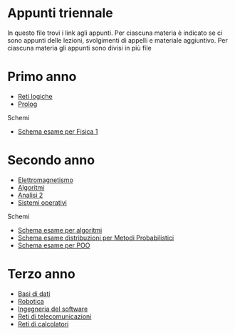 # Appunti triennale

In questo file trovi i link agli appunti. 
Per ciascuna materia è indicato se ci sono appunti delle lezioni, svolgimenti di appelli e materiale aggiuntivo.
Per ciascuna materia gli appunti sono divisi in più file

# Primo anno
- [Reti logiche](https://github.com/gaiabertolino/appunti/blob/f8288c3601e2e424db5463c57c5f29388bbe7eca/Reti_logiche.pdf)
- [Prolog](https://github.com/gaiabertolino/appuntiPerEsami/blob/6843730454bdd614aa276024e1c42122b502d7b8/Prolog.pdf)

Schemi
- [Schema esame per Fisica 1](https://github.com/gaiabertolino/appuntiPerEsami/blob/6843730454bdd614aa276024e1c42122b502d7b8/Fisica%201.pdf)

# Secondo anno
- [Elettromagnetismo](https://github.com/gaiabertolino/appunti/blob/1f559407050490a6ccd9cd4777e916290aa99504/elettromagnetismo.md)
- [Algoritmi](https://github.com/gaiabertolino/appunti/blob/ad5a631bcde5ff6847eb03f629327e136c18d60b/algoritmi.md) 
- [Analisi 2](https://github.com/gaiabertolino/appunti/blob/2a24c8767eb295788ffbf8875124b82b852245a2/analisi2.md)
- [Sistemi operativi](https://github.com/gaiabertolino/appunti/blob/214b6ad9cbe17da6cf7f2a212576d38068ca77fd/sistemi.md)

Schemi
- [Schema esame per algoritmi](https://github.com/gaiabertolino/appuntiPerEsami/blob/6843730454bdd614aa276024e1c42122b502d7b8/Algoritmi%20e%20strutture%20dati.pdf)
- [Schema esame distribuzioni per Metodi Probabilistici](https://github.com/gaiabertolino/appuntiPerEsami/blob/6843730454bdd614aa276024e1c42122b502d7b8/Distribuzioni%20-%20Metodi%20probabilistici.pdf)
- [Schema esame per POO](https://github.com/gaiabertolino/appuntiPerEsami/blob/6843730454bdd614aa276024e1c42122b502d7b8/Programmazione%20orientata%20agli%20oggetti.pdf)

# Terzo anno

- [Basi di dati](https://github.com/gaiabertolino/appunti/blob/fc5c97c6a90ac43f6a21953aa539e36e5f4660b7/basididati.md)
- [Robotica](https://github.com/gaiabertolino/appunti/blob/d5cd6ddd83fd83502e426917d5cef93c77b4e00b/robotica.md)
- [Ingegneria del software](https://github.com/gaiabertolino/appunti/blob/7440ff4cb0873b2fa34a074d8695ea460de9e622/ingdelsoftware.md)
- [Reti di telecomunicazioni](https://github.com/gaiabertolino/appunti/blob/d07ba011d3ecdbc22ccdb87a78ece8e788995c41/telecomunicazioni.md)
- [Reti di calcolatori](https://github.com/gaiabertolino/appunti/blob/e3ea8d5b7fb3a641baa63028ac5d4d3e668c69ba/retidicalcolatori.md)
